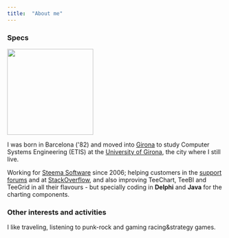```yaml
---
title:  "About me"
---
```


### Specs

<img src="https://avatars2.githubusercontent.com/u/1788228?s=460&v=4" width="200">

I was born in Barcelona ('82) and moved into [Girona](https://goo.gl/maps/2dL9W7J7LHA2) to study Computer Systems Engineering (ETIS) at the [University of Girona](https://www.udg.edu/ca/), the city where I still live.

Working for [Steema Software](https://www.steema.com/) since 2006; helping customers in the [support forums](https://www.steema.com/support) and at [StackOverflow](https://stackoverflow.com/search?q=user:509369+[teechart]), and also improving TeeChart, TeeBI and TeeGrid in all their flavours - but specially coding in **Delphi** and **Java** for the charting components.

### Other interests and activities

I like traveling, listening to punk-rock and gaming racing&strategy games.
